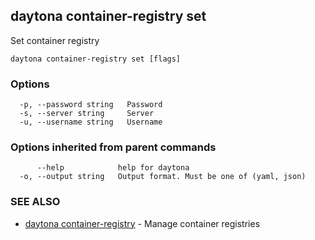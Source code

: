 ## daytona container-registry set

Set container registry

```
daytona container-registry set [flags]
```

### Options

```
  -p, --password string   Password
  -s, --server string     Server
  -u, --username string   Username
```

### Options inherited from parent commands

```
      --help            help for daytona
  -o, --output string   Output format. Must be one of (yaml, json)
```

### SEE ALSO

* [daytona container-registry](daytona_container-registry.md)	 - Manage container registries

